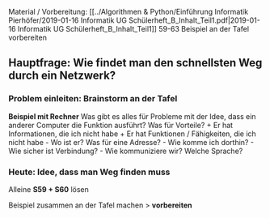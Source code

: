 Material / Vorbereitung:
	[[../Algorithmen & Python/Einführung Informatik Pierhöfer/2019-01-16 Informatik UG Schülerheft_B_Inhalt_Teil1.pdf|2019-01-16 Informatik UG Schülerheft_B_Inhalt_Teil1]] 59-63
	Beispiel an der Tafel vorbereiten

## Hauptfrage: Wie findet man den schnellsten Weg durch ein Netzwerk?

### Problem einleiten: Brainstorm an der Tafel
**Beispiel mit Rechner**
Was gibt es alles für Probleme mit der Idee, dass ein anderer Computer die Funktion ausführt? Was für Vorteile?
	+ Er hat Informationen, die ich nicht habe
	+ Er hat Funktionen / Fähigkeiten, die ich nicht habe
	- Wo ist er? Was für eine Adresse?
	- Wie komme ich dorthin?
	- Wie sicher ist Verbindung?
	- Wie kommuniziere wir? Welche Sprache?

### Heute: Idee, dass man Weg finden muss
Alleine **S59 + S60** lösen

Beispiel zusammen an der Tafel machen > **vorbereiten**